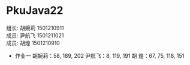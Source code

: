 # PkuJava22
组长: 胡婉莉 1501210911</br>成员: 尹航飞 1501211021</br>成员: 胡煌 1501210910

* 作业一
  胡婉莉：58, 189, 202
  尹航飞：8, 119, 191
  胡  煌：67, 75, 118, 151
